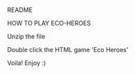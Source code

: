 README

HOW TO PLAY ECO-HEROES

Unzip the file

Double click the HTML game 'Eco Heroes'

Voila! Enjoy :)